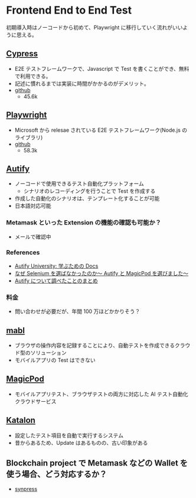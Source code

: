 # Frontend End to End Test

初期導入時はノーコードから初めて、Playwright に移行していく流れがいいように思える。

## [Cypress](https://www.cypress.io/)

- E2E テストフレームワークで、Javascript で Test を書くことができ、無料で利用できる。
- 記述に慣れるまでは実装に時間がかかるのがデメリット。
- [github](https://github.com/cypress-io/cypress)
  - 45.6k

## [Playwright](https://playwright.dev/)

- Microsoft から relesae されている E2E テストフレームワーク(Node.js のライブラリ)
- [github](https://github.com/microsoft/playwright)
  - 58.3k

## [Autify](https://autify.com/)

- ノーコードで使用できるテスト自動化プラットフォーム
  - シナリオのレコーディングを行うことで Test を作成する
- 作成した自動化のシナリオは、テンプレート化することが可能
- 日本語対応可能

### Metamask といった Extension の機能の確認も可能か？

- メールで確認中

### References

- [Autify University: 学ぶための Docs](https://help.autify.com/docs/ja/autify-university)
- [なぜ Selenium を選ばなかったのか～ Autify と MagicPod を選びました～](https://blog.studysapuri.jp/entry/e2e-test-automation-adr)
- [Autify について調べたことのまとめ](https://zenn.dev/d0ne1s/articles/2637d20f5133e6)

### 料金

- 問い合わせが必要だが、年間 100 万ほどかかりそう？

## [mabl](https://www.mabl.com/)

- ブラウザの操作内容を記録することにより、自動テストを作成できるクラウド型のソリューション
- モバイルアプリの Test はできない

## [MagicPod](https://magicpod.com/)

- モバイルアプリテスト、ブラウザテストの両方に対応した AI テスト自動化クラウドサービス

## [Katalon](https://katalon.com/)

- 設定したテスト項目を自動で実行するシステム
- 昔からあるため、Update はあるものの、古い印象がある

## Blockchain project で Metamask などの Wallet を使う場合、どう対応するか？

- [synpress](https://github.com/Synthetixio/synpress)
